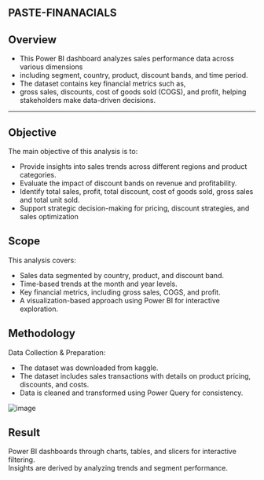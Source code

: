 ## PASTE-FINANACIALS
## Overview

  *  This Power BI dashboard analyzes sales performance data across various dimensions
  *  including segment, country, product, discount bands, and time period.
  *  The dataset contains key financial metrics such as,
  *  gross sales, discounts, cost of goods sold (COGS), and profit, helping stakeholders make data-driven decisions.

  ***  

## Objective
The main objective of this analysis is to:								
								
  *  Provide insights into sales trends across different regions and product categories.								
  *  Evaluate the impact of discount bands on revenue and profitability.								
  *  Identify  total sales, profit, total discount, cost of goods sold, gross sales and total unit sold.								
  *  Support strategic decision-making for pricing, discount strategies, and sales optimization

  ## Scope
This analysis covers:								
								
  *  Sales data segmented by country, product, and discount band.								
  *  Time-based trends at the month and year levels.								
  *  Key financial metrics, including gross sales, COGS, and profit.								
  *  A visualization-based approach using Power BI for interactive exploration.

## Methodology	
Data Collection & Preparation:

  *  The dataset was downloaded from kaggle.									
  *  The dataset includes sales transactions with details on product pricing, discounts, and costs.									
  *  Data is cleaned and transformed using Power Query for consistency.



![image](https://github.com/user-attachments/assets/8fcd83ed-26cc-40fb-ae09-f3d1f20c7da1)




 ## Result
 
 Power BI dashboards through charts, tables, and slicers for interactive filtering.								
 Insights are derived by analyzing trends and segment performance.								



 



